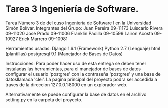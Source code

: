 Tarea 3 Ingeniería de Software.
======================
Tarea Número 3 de del cuso Ingeniería de Software I en la Universidad Simón Bolívar.
Integrantes del Grupo:
Juan Pereira		09-11173
Luiscarlo Rivera	09-11020
José Prado		09-11006
Franklin Padilla	09-10599
Lairon Acosta		09-10927
Erick Marrero		09-10981

Herramientas usadas:
Django 1.6.1 (Framework)
Python 2.7   (Lenguaje)
html   	     (plantillas)
postgresql  9.1 (Manejador de Bases de Datos)

Instrucciones:
Para poder hacer uso de esta entrega se deben tener instaladas las herramientas, para el manejador de bases de datos configurar el usuario 'postgres' con la contraseña 'postgres' y una base de datosllamada 'clei'.
La pagina principal del proyecto podra ser accedida a traves de la direccion 127.0.0.1:8000 en un explorador web.

Alternativamente se puede configurar la base de datos en el archivo setting.py en la carpeta del proyecto.
